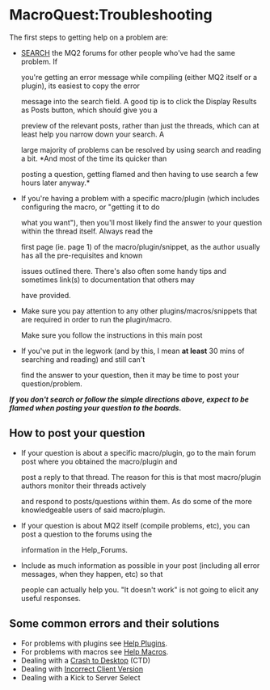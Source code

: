 # MacroQuest:Troubleshooting

The first steps to getting help on a problem are:

* [SEARCH](https://macroquest2.com/phpBB3/search.php) the MQ2 forums for other people who've had the same problem. If

  you're getting an error message while compiling (either MQ2 itself or a plugin), its easiest to copy the error

  message into the search field. A good tip is to click the Display Results as Posts button, which should give you a

  preview of the relevant posts, rather than just the threads, which can at least help you narrow down your search. A

  large majority of problems can be resolved by using search and reading a bit. \*And most of the time its quicker than

  posting a question, getting flamed and then having to use search a few hours later anyway.\*

* If you're having a problem with a specific macro/plugin \(which includes configuring the macro, or "getting it to do

  what you want"\), then you'll most likely find the answer to your question within the thread itself. Always read the

  first page (ie. page 1) of the macro/plugin/snippet, as the author usually has all the pre-requisites and known

  issues outlined there. There's also often some handy tips and sometimes link(s) to documentation that others may

  have provided.

* Make sure you pay attention to any other plugins/macros/snippets that are required in order to run the plugin/macro.

  Make sure you follow the instructions in this main post

* If you've put in the legwork (and by this, I mean **at least** 30 mins of searching and reading) and still can't

  find the answer to your question, then it may be time to post your question/problem.

_**If you don't search or follow the simple directions above, expect to be flamed when posting your question to the boards.**_

## How to post your question

* If your question is about a specific macro/plugin, go to the main forum post where you obtained the macro/plugin and

  post a reply to that thread. The reason for this is that most macro/plugin authors monitor their threads actively

  and respond to posts/questions within them. As do some of the more knowledgeable users of said macro/plugin.

* If your question is about MQ2 itself (compile problems, etc), you can post a question to the forums using the

  information in the Help\_Forums.

* Include as much information as possible in your post (including all error messages, when they happen, etc) so that

  people can actually help you. "It doesn't work" is not going to elicit any useful responses.

## Some common errors and their solutions

* For problems with plugins see [Help Plugins](help-plugins.md).
* For problems with macros see [Help Macros](help-macros.md).
* Dealing with a [Crash to Desktop](crash-to-desktop.md) (CTD)
* Dealing with [Incorrect Client Version](incorrect-client-version.md)
* Dealing with a Kick to Server Select

